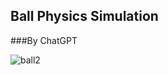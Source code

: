 ## Ball Physics Simulation
###By ChatGPT

![ball2](https://github.com/noIIem/ball/assets/77765100/6a2d4ebf-1247-4492-8864-ac5b4525bad2)
